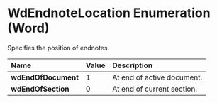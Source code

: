 
# WdEndnoteLocation Enumeration (Word)

Specifies the position of endnotes.



|**Name**|**Value**|**Description**|
|:-----|:-----|:-----|
| **wdEndOfDocument**|1|At end of active document.|
| **wdEndOfSection**|0|At end of current section.|
